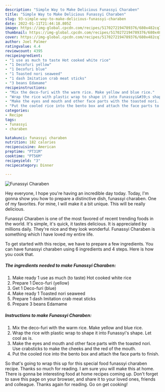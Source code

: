 ```yaml
---
description: "Simple Way to Make Delicious Funassyi Charaben"
title: "Simple Way to Make Delicious Funassyi Charaben"
slug: 93-simple-way-to-make-delicious-funassyi-charaben
date: 2022-01-11T21:44:18.805Z
image: https://img-global.cpcdn.com/recipes/5170272194789376/680x482cq70/funassyi-charaben-recipe-main-photo.jpg
thumbnail: https://img-global.cpcdn.com/recipes/5170272194789376/680x482cq70/funassyi-charaben-recipe-main-photo.jpg
cover: https://img-global.cpcdn.com/recipes/5170272194789376/680x482cq70/funassyi-charaben-recipe-main-photo.jpg
author: Joel Palmer
ratingvalue: 4.4
reviewcount: 4395
recipeingredient:
- "1 use as much to taste Hot cooked white rice"
- "1 Decofuri yellow"
- "1 Decofuri blue"
- "1 Toasted nori seaweed"
- "1 dash Imitation crab meat sticks"
- "3 beans Edamame"
recipeinstructions:
- "Mix the deco-furi with the warm rice. Make yellow and blue rice."
- "Wrap the rice with plastic wrap to shape it into Funassyi&#39;s shape. Let cool as is."
- "Make the eyes and mouth and other face parts with the toasted nori. Use crabsticks to make the cheeks and the red of the mouth."
- "Put the cooled rice into the bento box and attach the face parts to finish."
categories:
- Recipe
tags:
- funassyi
- charaben

katakunci: funassyi charaben 
nutrition: 182 calories
recipecuisine: American
preptime: "PT31M"
cooktime: "PT56M"
recipeyield: "3"
recipecategory: Dinner

---
```



![Funassyi Charaben](https://img-global.cpcdn.com/recipes/5170272194789376/680x482cq70/funassyi-charaben-recipe-main-photo.jpg)

Hey everyone, I hope you're having an incredible day today. Today, I'm gonna show you how to prepare a distinctive dish, funassyi charaben. One of my favorites. For mine, I will make it a bit unique. This will be really delicious.



Funassyi Charaben is one of the most favored of recent trending foods in the world. It's simple, it's quick, it tastes delicious. It is appreciated by millions daily. They're nice and they look wonderful. Funassyi Charaben is something which I have loved my entire life.


To get started with this recipe, we have to prepare a few ingredients. You can have funassyi charaben using 6 ingredients and 4 steps. Here is how you cook that.

<!--inarticleads1-->

##### The ingredients needed to make Funassyi Charaben:

1. Make ready 1 use as much (to taste) Hot cooked white rice
1. Prepare 1 Deco-furi (yellow)
1. Get 1 Deco-furi (blue)
1. Make ready 1 Toasted nori seaweed
1. Prepare 1 dash Imitation crab meat sticks
1. Prepare 3 beans Edamame




<!--inarticleads2-->

##### Instructions to make Funassyi Charaben:

1. Mix the deco-furi with the warm rice. Make yellow and blue rice.
1. Wrap the rice with plastic wrap to shape it into Funassyi&#39;s shape. Let cool as is.
1. Make the eyes and mouth and other face parts with the toasted nori. Use crabsticks to make the cheeks and the red of the mouth.
1. Put the cooled rice into the bento box and attach the face parts to finish.




So that's going to wrap this up for this special food funassyi charaben recipe. Thanks so much for reading. I am sure you will make this at home. There is gonna be interesting food at home recipes coming up. Don't forget to save this page on your browser, and share it to your loved ones, friends and colleague. Thanks again for reading. Go on get cooking!
